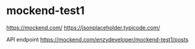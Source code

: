 # mockend-test1

https://mockend.com/
https://jsonplaceholder.typicode.com/

API endpoint
https://mockend.com/enzydeveloper/mockend-test1/posts
